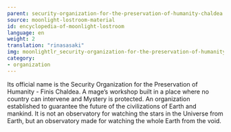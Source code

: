 ```yaml
---
parent: security-organization-for-the-preservation-of-humanity-chaldea
source: moonlight-lostroom-material
id: encyclopedia-of-moonlight-lostroom
language: en
weight: 2
translation: "rinasasaki"
img: moonlightlr_security-organization-for-the-preservation-of-humanity-chaldea.png
category:
- organization
---
```


Its official name is the Security Organization for the Preservation of Humanity - Finis Chaldea.
A mage’s workshop built in a place where no country can intervene and Mystery is protected. An organization established to guarantee the future of the civilizations of Earth and mankind. It is not an observatory for watching the stars in the Universe from Earth, but an observatory made for watching the whole Earth from the void.

